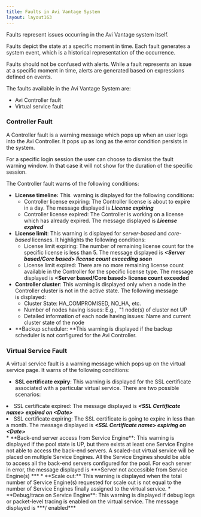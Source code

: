 ```yaml
---
title: Faults in Avi Vantage System
layout: layout163
---
```

Faults represent issues occurring in the Avi Vantage system itself.

Faults depict the state at a specific moment in time. Each fault generates a system event, which is a historical representation of the occurrence.

Faults should not be confused with alerts. While a fault represents an issue at a specific moment in time, alerts are generated based on expressions defined on events.

The faults available in the Avi Vantage System are:

* Avi Controller fault
* Virtual service fault 

### **Controller Fault**

A Controller fault is a warning message which pops up when an user logs into the Avi Controller. It pops up as long as the error condition persists in the system.

For a specific login session the user can choose to dismiss the fault warning window. In that case it will not show for the duration of the specific session.

The Controller fault warns of the following conditions:

* **License timeline:** This  warning is displayed for the following conditions:  
    * Controller license expiring: The Controller license is about to expire in a day. The message displayed is ***License <license name> expiring***
    * Controller license expired: The Controller is working on a license which has already expired. The message displayed is ***License <license name> expired*** 
* **License limit**: This warning is displayed for *server-based* and *core-based* licenses. It highlights the following conditions:  
    * License limit expiring: The number of remaining license count for the specific license is less than 5. The message displayed is ***<Server based/Core based> license count exceeding soon***
    * License limit expired: There are no more remaining license count available in the Controller for the specific license type. The message displayed is ****<Server based/Core based> license count exceeded****
* **Controller cluster**: This warning is displayed only when a node in the Controller cluster is not in the active state. The following message is displayed:  
    * Cluster State: HA_COMPROMISED, NO_HA, etc.
    * Number of nodes having issues: E.g.,  "1 node(s) of cluster not UP
    * Detailed information of each node having issues: Name and current cluster state of the node
* **Backup scheduler: **This warning is displayed if the backup scheduler is not configured for the Avi Controller. 

### **Virtual Service Fault**

A virtual service fault is a warning message which pops up on the virtual service page. It warns of the following conditions:

* **SSL certificate expiry**: This warning is displayed for the SSL certificate associated with a particular virtual service. There are two possible scenarios: <ol> 
 <li>SSL certificate expired: The message displayed is <strong><em>&lt;SSL Certificate name&gt; expired on &lt;Date&gt;</em></strong></li> 
 <li>SSL certificate expiring: The SSL certificate is going to expire in less than a month. The message displayed is <strong><em>&lt;SSL Certificate name&gt; expiring on &lt;Date&gt;</em></strong></li> 
</ol> 
* **Back-end server access from Service Engine**: This warning is displayed if the pool state is UP, but there exists at least one Service Engine not able to access the back-end servers. A scaled-out virtual service will be placed on multiple Service Engines. All the Service Engines should be able to access all the back-end servers configured for the pool. For each server in error, the message displayed is ***Server <Server name> not accessible from Service Engine(s) <comma separated list of Service Engines>***
* **Scale out:** This warning is displayed when the total number of Service Engine(s) requested for scale out is not equal to the number of Service Engines finally assigned to the virtual service.
* **Debug/trace on Service Engine**: This warning is displayed if debug logs or packet-level tracing is enabled on the virtual service. The message displayed is ***<Packet capture>/<Debug flags> enabled*** 

 

